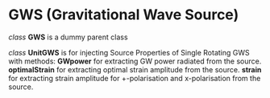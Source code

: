 # GWS (Gravitational Wave Source)

*class* **GWS** is a dummy parent class

*class* **UnitGWS** is for injecting Source Properties of Single Rotating GWS with methods:
**GWpower** for extracting GW power radiated from the source.
**optimalStrain** for extracting optimal strain amplitude from the source.
**strain** for extracting strain amplitude for +-polarisation and x-polarisation from the source.
